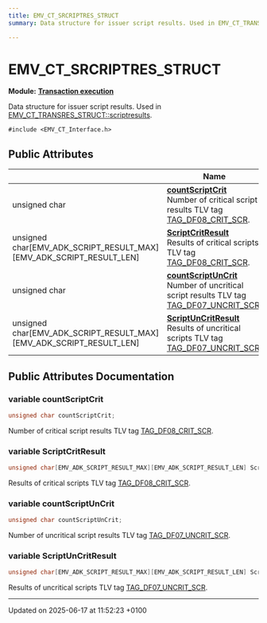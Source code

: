 ```yaml
---
title: EMV_CT_SRCRIPTRES_STRUCT
summary: Data structure for issuer script results. Used in EMV_CT_TRANSRES_STRUCT::scriptresults. 

---
```


# EMV_CT_SRCRIPTRES_STRUCT

**Module:** **[Transaction execution](group___a_d_k___t_r_x___e_x_e_c.md)**



Data structure for issuer script results. Used in [EMV_CT_TRANSRES_STRUCT::scriptresults](). 


`#include <EMV_CT_Interface.h>`

## Public Attributes

|                | Name           |
| -------------- | -------------- |
| unsigned char | **[countScriptCrit](struct_e_m_v___c_t___s_r_c_r_i_p_t_r_e_s___s_t_r_u_c_t.md#variable-countscriptcrit)** <br>Number of critical script results    TLV tag [TAG_DF08_CRIT_SCR]().  |
| unsigned char[EMV_ADK_SCRIPT_RESULT_MAX][EMV_ADK_SCRIPT_RESULT_LEN] | **[ScriptCritResult](struct_e_m_v___c_t___s_r_c_r_i_p_t_r_e_s___s_t_r_u_c_t.md#variable-scriptcritresult)** <br>Results of critical scripts    TLV tag [TAG_DF08_CRIT_SCR]().  |
| unsigned char | **[countScriptUnCrit](struct_e_m_v___c_t___s_r_c_r_i_p_t_r_e_s___s_t_r_u_c_t.md#variable-countscriptuncrit)** <br>Number of uncritical script results    TLV tag [TAG_DF07_UNCRIT_SCR]().  |
| unsigned char[EMV_ADK_SCRIPT_RESULT_MAX][EMV_ADK_SCRIPT_RESULT_LEN] | **[ScriptUnCritResult](struct_e_m_v___c_t___s_r_c_r_i_p_t_r_e_s___s_t_r_u_c_t.md#variable-scriptuncritresult)** <br>Results of uncritical scripts    TLV tag [TAG_DF07_UNCRIT_SCR]().  |

## Public Attributes Documentation

### variable countScriptCrit

```cpp
unsigned char countScriptCrit;
```

Number of critical script results    TLV tag [TAG_DF08_CRIT_SCR](). 

### variable ScriptCritResult

```cpp
unsigned char[EMV_ADK_SCRIPT_RESULT_MAX][EMV_ADK_SCRIPT_RESULT_LEN] ScriptCritResult;
```

Results of critical scripts    TLV tag [TAG_DF08_CRIT_SCR](). 

### variable countScriptUnCrit

```cpp
unsigned char countScriptUnCrit;
```

Number of uncritical script results    TLV tag [TAG_DF07_UNCRIT_SCR](). 

### variable ScriptUnCritResult

```cpp
unsigned char[EMV_ADK_SCRIPT_RESULT_MAX][EMV_ADK_SCRIPT_RESULT_LEN] ScriptUnCritResult;
```

Results of uncritical scripts    TLV tag [TAG_DF07_UNCRIT_SCR](). 

-------------------------------

Updated on 2025-06-17 at 11:52:23 +0100